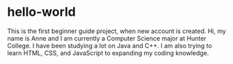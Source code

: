 # hello-world
This is the first beginner guide project, when new account is created.
Hi, my name is Anne and I am currently a Computer Science major at Hunter College. I have been studying a lot on Java and C++. I am also trying to learn HTML, CSS, and JavaScript to expanding my coding knowledge.
